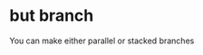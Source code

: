 # but branch

You can make either parallel or stacked branches

<Terminal title="but branch" startingCommand="but status" />
